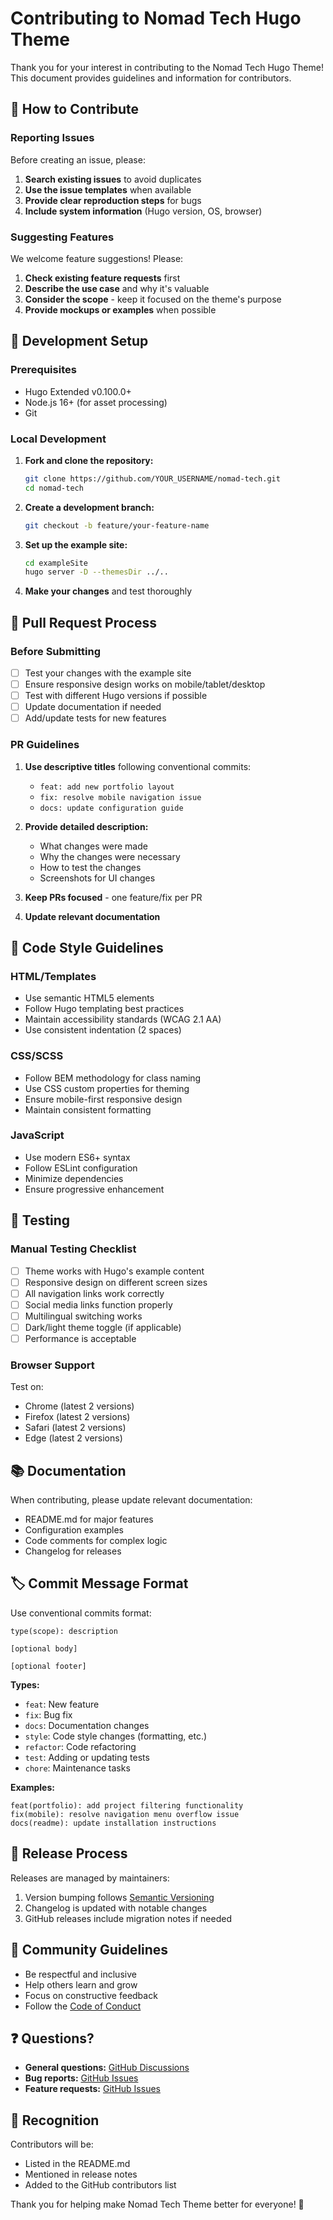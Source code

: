 # Contributing to Nomad Tech Hugo Theme

Thank you for your interest in contributing to the Nomad Tech Hugo Theme! This document provides guidelines and information for contributors.

## 🤝 How to Contribute

### Reporting Issues

Before creating an issue, please:

1. **Search existing issues** to avoid duplicates
2. **Use the issue templates** when available
3. **Provide clear reproduction steps** for bugs
4. **Include system information** (Hugo version, OS, browser)

### Suggesting Features

We welcome feature suggestions! Please:

1. **Check existing feature requests** first
2. **Describe the use case** and why it's valuable
3. **Consider the scope** - keep it focused on the theme's purpose
4. **Provide mockups or examples** when possible

## 🔧 Development Setup

### Prerequisites

- Hugo Extended v0.100.0+
- Node.js 16+ (for asset processing)
- Git

### Local Development

1. **Fork and clone the repository:**
   ```bash
   git clone https://github.com/YOUR_USERNAME/nomad-tech.git
   cd nomad-tech
   ```

2. **Create a development branch:**
   ```bash
   git checkout -b feature/your-feature-name
   ```

3. **Set up the example site:**
   ```bash
   cd exampleSite
   hugo server -D --themesDir ../..
   ```

4. **Make your changes** and test thoroughly

## 📝 Pull Request Process

### Before Submitting

- [ ] Test your changes with the example site
- [ ] Ensure responsive design works on mobile/tablet/desktop
- [ ] Test with different Hugo versions if possible
- [ ] Update documentation if needed
- [ ] Add/update tests for new features

### PR Guidelines

1. **Use descriptive titles** following conventional commits:
   - `feat: add new portfolio layout`
   - `fix: resolve mobile navigation issue`
   - `docs: update configuration guide`

2. **Provide detailed description:**
   - What changes were made
   - Why the changes were necessary
   - How to test the changes
   - Screenshots for UI changes

3. **Keep PRs focused** - one feature/fix per PR

4. **Update relevant documentation**

## 🎨 Code Style Guidelines

### HTML/Templates

- Use semantic HTML5 elements
- Follow Hugo templating best practices
- Maintain accessibility standards (WCAG 2.1 AA)
- Use consistent indentation (2 spaces)

### CSS/SCSS

- Follow BEM methodology for class naming
- Use CSS custom properties for theming
- Ensure mobile-first responsive design
- Maintain consistent formatting

### JavaScript

- Use modern ES6+ syntax
- Follow ESLint configuration
- Minimize dependencies
- Ensure progressive enhancement

## 🧪 Testing

### Manual Testing Checklist

- [ ] Theme works with Hugo's example content
- [ ] Responsive design on different screen sizes
- [ ] All navigation links work correctly
- [ ] Social media links function properly
- [ ] Multilingual switching works
- [ ] Dark/light theme toggle (if applicable)
- [ ] Performance is acceptable

### Browser Support

Test on:
- Chrome (latest 2 versions)
- Firefox (latest 2 versions)
- Safari (latest 2 versions)
- Edge (latest 2 versions)

## 📚 Documentation

When contributing, please update relevant documentation:

- README.md for major features
- Configuration examples
- Code comments for complex logic
- Changelog for releases

## 🏷️ Commit Message Format

Use conventional commits format:

```
type(scope): description

[optional body]

[optional footer]
```

**Types:**
- `feat`: New feature
- `fix`: Bug fix
- `docs`: Documentation changes
- `style`: Code style changes (formatting, etc.)
- `refactor`: Code refactoring
- `test`: Adding or updating tests
- `chore`: Maintenance tasks

**Examples:**
```
feat(portfolio): add project filtering functionality
fix(mobile): resolve navigation menu overflow issue
docs(readme): update installation instructions
```

## 🚀 Release Process

Releases are managed by maintainers:

1. Version bumping follows [Semantic Versioning](https://semver.org/)
2. Changelog is updated with notable changes
3. GitHub releases include migration notes if needed

## 💬 Community Guidelines

- Be respectful and inclusive
- Help others learn and grow
- Focus on constructive feedback
- Follow the [Code of Conduct](CODE_OF_CONDUCT.md)

## ❓ Questions?

- **General questions:** [GitHub Discussions](https://github.com/m03315/nomad-tech/discussions)
- **Bug reports:** [GitHub Issues](https://github.com/m03315/nomad-tech/issues)
- **Feature requests:** [GitHub Issues](https://github.com/m03315/nomad-tech/issues)

## 🙏 Recognition

Contributors will be:
- Listed in the README.md
- Mentioned in release notes
- Added to the GitHub contributors list

Thank you for helping make Nomad Tech Theme better for everyone! 🚀